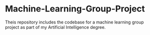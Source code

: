 # Machine-Learning-Group-Project
Theis repository includes the codebase for a machine learning group project as part of my Artificial Intelligence degree.
